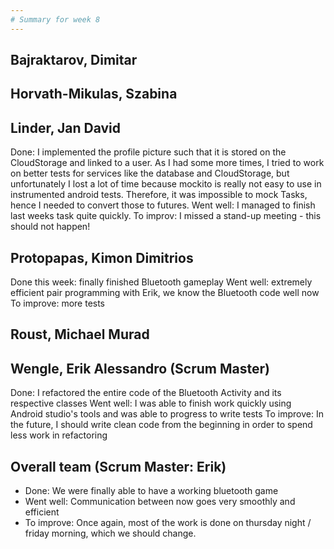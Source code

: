 ```yaml
---
# Summary for week 8
---
```


## Bajraktarov, Dimitar


## Horvath-Mikulas, Szabina


## Linder, Jan David
Done: 
I implemented the profile picture such that it is stored on the CloudStorage and linked to a user. As I had some more times, I tried to work on better tests for services like the database and CloudStorage, but unfortunately I lost a lot of time because mockito is really not easy to use in instrumented android tests. Therefore, it was impossible to mock Tasks, hence I needed to convert those to futures.
Went well: I managed to finish last weeks task quite quickly.
To improv: I missed a stand-up meeting - this should not happen!
## Protopapas, Kimon Dimitrios
Done this week: finally finished Bluetooth gameplay
Went well: extremely efficient pair programming with Erik, we know the Bluetooth code well now
To improve: more tests

## Roust, Michael Murad


## Wengle, Erik Alessandro (Scrum Master)
Done: I refactored the entire code of the Bluetooth Activity and its respective classes
Went well: I was able to finish work quickly using Android studio's tools and was able to progress to write tests
To improve: In the future, I should write clean code from the beginning in order to spend less work in refactoring

## Overall team (Scrum Master: Erik)
- Done: We were finally able to have a working bluetooth game
- Went well: Communication between now goes very smoothly and efficient
- To improve: Once again, most of the work is done on thursday night / friday morning, which we should change.
